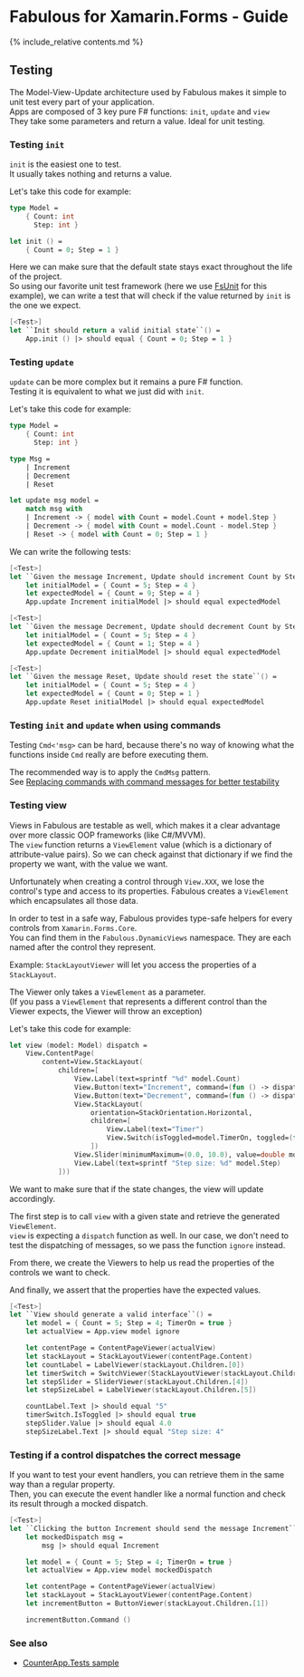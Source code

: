 Fabulous for Xamarin.Forms - Guide
=======

{% include_relative contents.md %}

Testing
------

The Model-View-Update architecture used by Fabulous makes it simple to unit test every part of your application.  
Apps are composed of 3 key pure F# functions: `init`, `update` and `view`  
They take some parameters and return a value. Ideal for unit testing.

### Testing `init`

`init` is the easiest one to test.  
It usually takes nothing and returns a value.

Let's take this code for example:

```fsharp
type Model =
    { Count: int
      Step: int }

let init () =
    { Count = 0; Step = 1 }
```

Here we can make sure that the default state stays exact throughout the life of the project.  
So using our favorite unit test framework (here we use [FsUnit](https://fsprojects.github.io/FsUnit/) for this example), we can write a test that will check if the value returned by `init` is the one we expect.

```fsharp
[<Test>]
let ``Init should return a valid initial state``() =
    App.init () |> should equal { Count = 0; Step = 1 }
```

### Testing `update`

`update` can be more complex but it remains a pure F# function.  
Testing it is equivalent to what we just did with `init`.

Let's take this code for example:

```fsharp
type Model =
    { Count: int
      Step: int }

type Msg =
    | Increment
    | Decrement
    | Reset 

let update msg model =
    match msg with
    | Increment -> { model with Count = model.Count + model.Step }
    | Decrement -> { model with Count = model.Count - model.Step }
    | Reset -> { model with Count = 0; Step = 1 }
```

We can write the following tests:

```fsharp
[<Test>]
let ``Given the message Increment, Update should increment Count by Step``() =
    let initialModel = { Count = 5; Step = 4 }
    let expectedModel = { Count = 9; Step = 4 }
    App.update Increment initialModel |> should equal expectedModel

[<Test>]
let ``Given the message Decrement, Update should decrement Count by Step``() =
    let initialModel = { Count = 5; Step = 4 }
    let expectedModel = { Count = 1; Step = 4 }
    App.update Decrement initialModel |> should equal expectedModel

[<Test>]
let ``Given the message Reset, Update should reset the state``() =
    let initialModel = { Count = 5; Step = 4 }
    let expectedModel = { Count = 0; Step = 1 }
    App.update Reset initialModel |> should equal expectedModel
```

### Testing `init` and `update` when using commands

Testing `Cmd<'msg>` can be hard, because there's no way of knowing what the functions inside `Cmd` really are before executing them.

The recommended way is to apply the `CmdMsg` pattern.  
See [Replacing commands with command messages for better testability](https://fsprojects.github.io/Fabulous/update.html#replacing-commands-with-command-messages-for-better-testability)

### Testing view

Views in Fabulous are testable as well, which makes it a clear advantage over more classic OOP frameworks (like C#/MVVM).  
The `view` function returns a `ViewElement` value (which is a dictionary of attribute-value pairs). So we can check against that dictionary if we find the property we want, with the value we want.

Unfortunately when creating a control through `View.XXX`, we lose the control's type and access to its properties. Fabulous creates a `ViewElement` which encapsulates all those data.  

In order to test in a safe way, Fabulous provides type-safe helpers for every controls from `Xamarin.Forms.Core`.  
You can find them in the `Fabulous.DynamicViews` namespace. They are each named after the control they represent.

Example: `StackLayoutViewer` will let you access the properties of a `StackLayout`.  

The Viewer only takes a `ViewElement` as a parameter.  
(If you pass a `ViewElement` that represents a different control than the Viewer expects, the Viewer will throw an exception)

Let's take this code for example:
```fsharp
let view (model: Model) dispatch =  
    View.ContentPage(
        content=View.StackLayout(
            children=[ 
                View.Label(text=sprintf "%d" model.Count)
                View.Button(text="Increment", command=(fun () -> dispatch Increment))
                View.Button(text="Decrement", command=(fun () -> dispatch Decrement)) 
                View.StackLayout(
                    orientation=StackOrientation.Horizontal, 
                    children=[
                        View.Label(text="Timer")
                        View.Switch(isToggled=model.TimerOn, toggled=(fun on -> dispatch (TimerToggled on.Value)))
                    ])
                View.Slider(minimumMaximum=(0.0, 10.0), value=double model.Step, valueChanged=(fun args -> dispatch (SetStep (int args.NewValue))))
                View.Label(text=sprintf "Step size: %d" model.Step)
            ]))   
```

We want to make sure that if the state changes, the view will update accordingly.

The first step is to call `view` with a given state and retrieve the generated `ViewElement`.  
`view` is expecting a `dispatch` function as well. In our case, we don't need to test the dispatching of messages, so we pass the function `ignore` instead.

From there, we create the Viewers to help us read the properties of the controls we want to check.

And finally, we assert that the properties have the expected values.

```fsharp
[<Test>]
let ``View should generate a valid interface``() =
    let model = { Count = 5; Step = 4; TimerOn = true }
    let actualView = App.view model ignore

    let contentPage = ContentPageViewer(actualView)
    let stackLayout = StackLayoutViewer(contentPage.Content)
    let countLabel = LabelViewer(stackLayout.Children.[0])
    let timerSwitch = SwitchViewer(StackLayoutViewer(stackLayout.Children.[3]).Children.[1])
    let stepSlider = SliderViewer(stackLayout.Children.[4])
    let stepSizeLabel = LabelViewer(stackLayout.Children.[5])

    countLabel.Text |> should equal "5"
    timerSwitch.IsToggled |> should equal true
    stepSlider.Value |> should equal 4.0
    stepSizeLabel.Text |> should equal "Step size: 4"
```

### Testing if a control dispatches the correct message

If you want to test your event handlers, you can retrieve them in the same way than a regular property.  
Then, you can execute the event handler like a normal function and check its result through a mocked dispatch.

```fsharp
[<Test>]
let ``Clicking the button Increment should send the message Increment``() =
    let mockedDispatch msg =
        msg |> should equal Increment

    let model = { Count = 5; Step = 4; TimerOn = true }
    let actualView = App.view model mockedDispatch

    let contentPage = ContentPageViewer(actualView)
    let stackLayout = StackLayoutViewer(contentPage.Content)
    let incrementButton = ButtonViewer(stackLayout.Children.[1])

    incrementButton.Command ()
```


### See also
- [CounterApp.Tests sample](https://github.com/fsprojects/Fabulous/blob/master/Fabulous.XamarinForms/samples/CounterApp/CounterApp.Tests/Tests.fs)